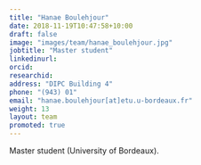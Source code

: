 ```yaml
---
title: "Hanae Boulehjour"
date: 2018-11-19T10:47:58+10:00
draft: false
image: "images/team/hanae_boulehjour.jpg"
jobtitle: "Master student"
linkedinurl:
orcid:
researchid:
address: "DIPC Building 4"
phone: "(943) 01"
email: "hanae.boulehjour[at]etu.u-bordeaux.fr"
weight: 13
layout: team
promoted: true
---
```


Master student (University of Bordeaux).
